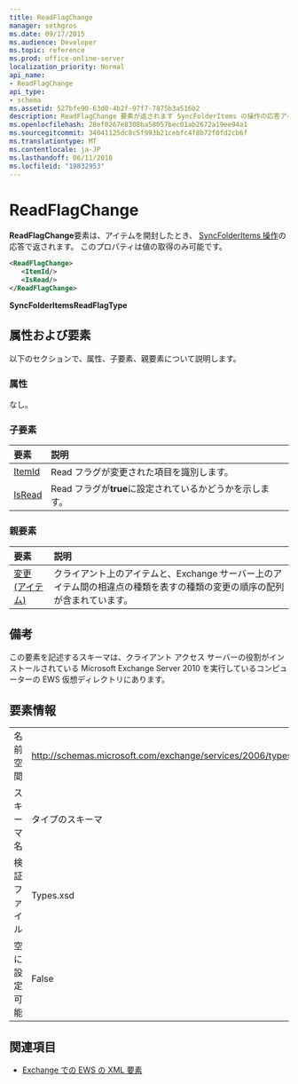 ```yaml
---
title: ReadFlagChange
manager: sethgros
ms.date: 09/17/2015
ms.audience: Developer
ms.topic: reference
ms.prod: office-online-server
localization_priority: Normal
api_name:
- ReadFlagChange
api_type:
- schema
ms.assetid: 527bfe90-63d0-4b2f-97f7-7875b3a516b2
description: ReadFlagChange 要素が返されます SyncFolderItems の操作の応答アイテムを開封したとき。 このプロパティは値の取得のみ可能です。
ms.openlocfilehash: 28ef0267e8308ba58057bec01ab2672a19ee94a1
ms.sourcegitcommit: 34041125dc8c5f993b21cebfc4f8b72f0fd2cb6f
ms.translationtype: MT
ms.contentlocale: ja-JP
ms.lasthandoff: 06/11/2018
ms.locfileid: "19832953"
---
```

# <a name="readflagchange"></a>ReadFlagChange

**ReadFlagChange**要素は、アイテムを開封したとき、 [SyncFolderItems 操作](syncfolderitems-operation.md)の応答で返されます。 このプロパティは値の取得のみ可能です。 
  
```xml
<ReadFlagChange>
   <ItemId/>
   <IsRead/>
</ReadFlagChange>
```

 **SyncFolderItemsReadFlagType**
## <a name="attributes-and-elements"></a>属性および要素

以下のセクションで、属性、子要素、親要素について説明します。
  
### <a name="attributes"></a>属性

なし。
  
### <a name="child-elements"></a>子要素

|**要素**|**説明**|
|:-----|:-----|
|[ItemId](itemid.md) <br/> |Read フラグが変更された項目を識別します。  <br/> |
|[IsRead](isread.md) <br/> |Read フラグが**true**に設定されているかどうかを示します。  <br/> |
   
### <a name="parent-elements"></a>親要素

|**要素**|**説明**|
|:-----|:-----|
|[変更 (アイテム)](changes-items.md) <br/> |クライアント上のアイテムと、Exchange サーバー上のアイテム間の相違点の種類を表すの種類の変更の順序の配列が含まれています。  <br/> |
   
## <a name="remarks"></a>備考

この要素を記述するスキーマは、クライアント アクセス サーバーの役割がインストールされている Microsoft Exchange Server 2010 を実行しているコンピューターの EWS 仮想ディレクトリにあります。
  
## <a name="element-information"></a>要素情報

|||
|:-----|:-----|
|名前空間  <br/> |http://schemas.microsoft.com/exchange/services/2006/types  <br/> |
|スキーマ名  <br/> |タイプのスキーマ  <br/> |
|検証ファイル  <br/> |Types.xsd  <br/> |
|空に設定可能  <br/> |False  <br/> |
   
## <a name="see-also"></a>関連項目



- [Exchange での EWS の XML 要素](ews-xml-elements-in-exchange.md)

